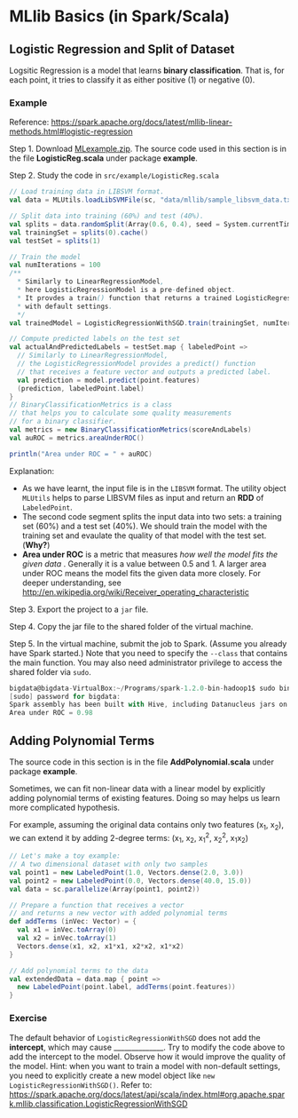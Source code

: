 # MLlib Basics (in Spark/Scala)

## Logistic Regression and Split of Dataset

Logsitic Regression is a model that learns **binary classification**. That is, for each point, it tries to classify it as either positive (1) or negative (0).

### Example

Reference: https://spark.apache.org/docs/latest/mllib-linear-methods.html#logistic-regression

Step 1. Download [MLexample.zip](../5-MLlib/MLexample.zip). The source code used in this section is in the file **LogisticReg.scala** under package **example**.

Step 2. Study the code in `src/example/LogisticReg.scala`

```scala
// Load training data in LIBSVM format.
val data = MLUtils.loadLibSVMFile(sc, "data/mllib/sample_libsvm_data.txt")

// Split data into training (60%) and test (40%).
val splits = data.randomSplit(Array(0.6, 0.4), seed = System.currentTimeMillis)
val trainingSet = splits(0).cache()
val testSet = splits(1)

// Train the model
val numIterations = 100
/** 
  * Similarly to LinearRegressionModel,
  * here LogisticRegressionModel is a pre-defined object.
  * It provdes a train() function that returns a trained LogisticRegressionModel model
  * with default settings.
  */
val trainedModel = LogisticRegressionWithSGD.train(trainingSet, numIterations)

// Compute predicted labels on the test set 
val actualAndPredictedLabels = testSet.map { labeledPoint =>
  // Similarly to LinearRegressionModel,
  // the LogisticRegressionModel provides a predict() function
  // that receives a feature vector and outputs a predicted label.
  val prediction = model.predict(point.features)
  (prediction, labeledPoint.label)
}
// BinaryClassificationMetrics is a class
// that helps you to calculate some quality measurements
// for a binary classifier.
val metrics = new BinaryClassificationMetrics(scoreAndLabels)
val auROC = metrics.areaUnderROC()

println("Area under ROC = " + auROC)
  ```
  
  Explanation:
  
  + As we have learnt, the input file is in the `LIBSVM` format. The utility object `MLUtils` helps to parse LIBSVM files as input and return an **RDD** of `LabeledPoint`.
  + The second code segment splits the input data into two sets: a training set (60%) and a test set (40%). We should train the model with the training set and evaulate the quality of that model with the test set. (**Why?**)
  + **Area under ROC** is a metric that measures *how well the model fits the given data* . Generally it is a value between 0.5 and 1. A larger area under ROC means the model fits the given data more closely. For deeper understanding, see http://en.wikipedia.org/wiki/Receiver_operating_characteristic

Step 3. Export the project to a `jar` file.

Step 4. Copy the jar file to the shared folder of the virtual machine.

Step 5. In the virtual machine, submit the job to Spark. (Assume you already have Spark started.) Note that you need to specify the `--class` that contains the main function. You may also need administrator privilege to access the shared folder via `sudo`.

```scala
bigdata@bigdata-VirtualBox:~/Programs/spark-1.2.0-bin-hadoop1$ sudo bin/spark-submit --class "example.LogisticReg" --master spark://localhost:7077 /path/to/MLexample.jar
[sudo] password for bigdata: 
Spark assembly has been built with Hive, including Datanucleus jars on classpath
Area under ROC = 0.98        
```

## Adding Polynomial Terms
The source code in this section is in the file **AddPolynomial.scala** under package **example**.

Sometimes, we can fit non-linear data with a linear model by explicitly adding polynomial terms of existing features. Doing so may helps us learn more complicated hypothesis.

For example, assuming the original data contains only two features (x<sub>1</sub>, x<sub>2</sub>), we can extend it by adding 2-degree terms: (x<sub>1</sub>, x<sub>2</sub>, x<sub>1</sub><sup>2</sup>, x<sub>2</sub><sup>2</sup>, x<sub>1</sub>x<sub>2</sub>)

```scala
// Let's make a toy example:
// A two dimensional dataset with only two samples
val point1 = new LabeledPoint(1.0, Vectors.dense(2.0, 3.0))
val point2 = new LabeledPoint(0.0, Vectors.dense(40.0, 15.0))
val data = sc.parallelize(Array(point1, point2))

// Prepare a function that receives a vector
// and returns a new vector with added polynomial terms
def addTerms (inVec: Vector) = {
  val x1 = inVec.toArray(0)
  val x2 = inVec.toArray(1)
  Vectors.dense(x1, x2, x1*x1, x2*x2, x1*x2)
}

// Add polynomial terms to the data
val extendedData = data.map { point =>
  new LabeledPoint(point.label, addTerms(point.features))
}
```


### Exercise
The default behavior of `LogisticRegressionWithSGD` does not add the **intercept**, which may cause \_\_\_\_\_\_\_\_\_\_\_\_\_\_. Try to modify the code above to add the intercept to the model. Observe how it would improve the quality of the model. 
Hint: when you want to train a model with non-default settings, you need to explicitly create a new model object like `new LogisticRegressionWithSGD()`. Refer to: https://spark.apache.org/docs/latest/api/scala/index.html#org.apache.spark.mllib.classification.LogisticRegressionWithSGD